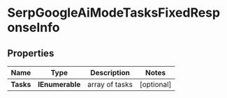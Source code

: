 # SerpGoogleAiModeTasksFixedResponseInfo


## Properties

| Name | Type | Description | Notes |
|------------ | ------------- | ------------- | -------------|
**Tasks** | **IEnumerable<SerpGoogleAiModeTasksFixedTaskInfo>** | array of tasks |[optional]|